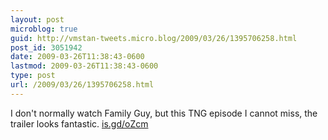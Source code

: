 ```yaml
---
layout: post
microblog: true
guid: http://vmstan-tweets.micro.blog/2009/03/26/1395706258.html
post_id: 3051942
date: 2009-03-26T11:38:43-0600
lastmod: 2009-03-26T11:38:43-0600
type: post
url: /2009/03/26/1395706258.html
---
```

I don't normally watch Family Guy, but this TNG episode I cannot miss, the trailer looks fantastic.  [is.gd/oZcm](http://is.gd/oZcm)
